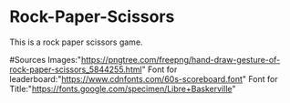 # Rock-Paper-Scissors
This is a rock paper scissors game. 

#Sources
Images:"https://pngtree.com/freepng/hand-draw-gesture-of-rock-paper-scissors_5844255.html"
Font for leaderboard:"https://www.cdnfonts.com/60s-scoreboard.font"
Font for Title:"https://fonts.google.com/specimen/Libre+Baskerville"
